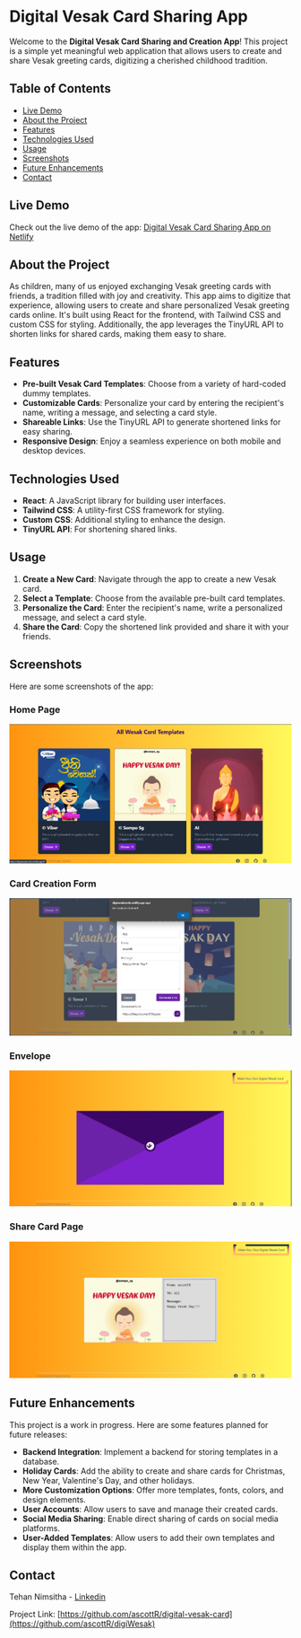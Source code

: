

#  Digital Vesak Card Sharing App 

Welcome to the **Digital Vesak Card Sharing and Creation App**! This project is a simple yet meaningful web application that allows users to create and share Vesak greeting cards, digitizing a cherished childhood tradition.

## Table of Contents
- [Live Demo](#live-demo)
- [About the Project](#about-the-project)
- [Features](#features)
- [Technologies Used](#technologies-used)
- [Usage](#usage)
- [Screenshots](#screenshots)
- [Future Enhancements](#future-enhancements)
- [Contact](#contact)

## Live Demo

Check out the live demo of the app: [Digital Vesak Card Sharing App on Netlify](https://digiwesakcards.netlify.app/)

## About the Project

As children, many of us enjoyed exchanging Vesak greeting cards with friends, a tradition filled with joy and creativity. This app aims to digitize that experience, allowing users to create and share personalized Vesak greeting cards online. It's built using React for the frontend, with Tailwind CSS and custom CSS for styling. Additionally, the app leverages the TinyURL API to shorten links for shared cards, making them easy to share.

## Features

- **Pre-built Vesak Card Templates**: Choose from a variety of hard-coded dummy templates.
- **Customizable Cards**: Personalize your card by entering the recipient's name, writing a message, and selecting a card style.
- **Shareable Links**: Use the TinyURL API to generate shortened links for easy sharing.
- **Responsive Design**: Enjoy a seamless experience on both mobile and desktop devices.

## Technologies Used

- **React**: A JavaScript library for building user interfaces.
- **Tailwind CSS**: A utility-first CSS framework for styling.
- **Custom CSS**: Additional styling to enhance the design.
- **TinyURL API**: For shortening shared links.

## Usage

1. **Create a New Card**: Navigate through the app to create a new Vesak card.
2. **Select a Template**: Choose from the available pre-built card templates.
3. **Personalize the Card**: Enter the recipient's name, write a personalized message, and select a card style.
4. **Share the Card**: Copy the shortened link provided and share it with your friends.


## Screenshots

Here are some screenshots of the app:

### Home Page
![Home Page](Screenshots/ssLand.png)

### Card Creation Form
![Card Creation Page](Screenshots/ssForm.png)

### Envelope
![Card Creation Page](Screenshots/ssEnvolope.png)

### Share Card Page
![Share Card Page](Screenshots/ssCard.png)


## Future Enhancements

This project is a work in progress. Here are some features planned for future releases:

- **Backend Integration**: Implement a backend for storing templates in a database.
- **Holiday Cards**: Add the ability to create and share cards for Christmas, New Year, Valentine's Day, and other holidays.
- **More Customization Options**: Offer more templates, fonts, colors, and design elements.
- **User Accounts**: Allow users to save and manage their created cards.
- **Social Media Sharing**: Enable direct sharing of cards on social media platforms.
- **User-Added Templates**: Allow users to add their own templates and display them within the app.


## Contact
Tehan Nimsitha - [Linkedin](https://www.linkedin.com/in/tehannimsitha/)

Project Link: [https://github.com/ascottR/digital-vesak-card](https://github.com/ascottR/digiWesak)

